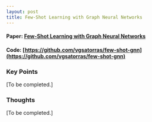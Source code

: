 ```yaml
---
layout: post
title: Few-Shot Learning with Graph Neural Networks 
---
```

#### Paper: [Few-Shot Learning with Graph Neural Networks](https://arxiv.org/abs/1711.04043)
#### Code: [https://github.com/vgsatorras/few-shot-gnn](https://github.com/vgsatorras/few-shot-gnn)

### Key Points
[To be completed.]

### Thoughts
[To be completed.]
